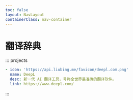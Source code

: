 ```yaml
---
toc: false
layout: NavLayout
containerClass: nav-container
---
```


# 翻译辞典

::: projects

```yaml
- icon: 'https://api.liubing.me/favicon/deepl.com.png'
  name: DeepL
  desc: 新一代 AI 翻译工具，号称全世界最准确的翻译软件。
  link: https://www.deepl.com/
```

:::
